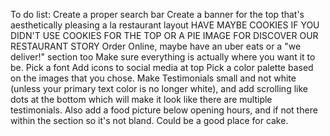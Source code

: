 To do list:
Create a proper search bar
Create a banner for the top that's aesthetically pleasing a la restaurant layout
HAVE MAYBE COOKIES IF YOU DIDN'T USE COOKIES FOR THE TOP OR A PIE IMAGE FOR DISCOVER OUR RESTAURANT STORY
Order Online, maybe have an uber eats or a "we deliver!" section too
Make sure everything is actually where you want it to be.
Pick a font
Add icons to social media at top
Pick a color palette based on the images that you chose.
Make Testimonials small and not white (unless your primary text color is no longer white), and add scrolling like dots at the bottom which will make it look like there are multiple testimonials.
Also add a food picture below opening hours, and if not there within the section so it's not bland. Could be a good place for cake.